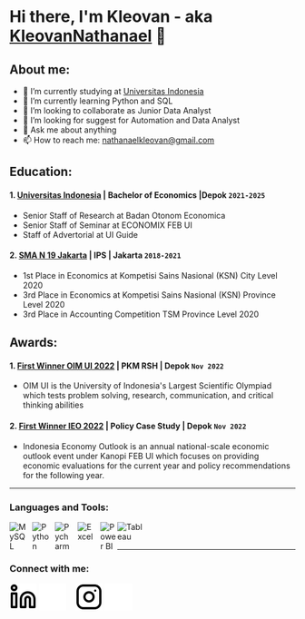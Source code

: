 # Hi there, I'm Kleovan - aka [KleovanNathanael](https://github.com/KleovanNathanael) 👋
## About me:
- 🔭 I’m currently studying at [Universitas Indonesia](https://www.ui.ac.id)
- 🌱 I’m currently learning Python and SQL
- 👯 I’m looking to collaborate as Junior Data Analyst
- 🤔 I’m looking for suggest for Automation and Data Analyst
- 💬 Ask me about anything
- 📫 How to reach me: nathanaelkleovan@gmail.com

## Education:

#### 1. [Universitas Indonesia](https://www.ui.ac.id) | Bachelor of Economics |Depok `2021-2025`
   - Senior Staff of Research at Badan Otonom Economica
   - Senior Staff of Seminar at ECONOMIX FEB UI
   - Staff of Advertorial at UI Guide
 #### 2. [SMA N 19 Jakarta](https://sman19jkt.sch.id) | IPS | Jakarta `2018-2021`
   - 1st Place in Economics at Kompetisi Sains Nasional (KSN) City Level 2020
   - 3rd Place in Economics at Kompetisi Sains Nasional (KSN) Province Level 2020
   - 3rd Place in Accounting Competition TSM Province Level 2020

## Awards:
#### 1. [First Winner OIM UI 2022](https://bem.ui.ac.id) | PKM RSH | Depok `Nov 2022`
   - OIM UI is the University of Indonesia's Largest Scientific Olympiad which tests problem solving, research, communication, and critical thinking abilities 
#### 2. [First Winner IEO 2022](https://ieo-febui.com/id) | Policy Case Study | Depok `Nov 2022`
   - Indonesia Economy Outlook is an annual national-scale economic outlook event under Kanopi FEB UI which focuses on providing economic evaluations for the current year and policy recommendations for the following year.
---

### Languages and Tools:

[<img align="left" alt="MySQL" width="30px" src="https://cdn.jsdelivr.net/gh/devicons/devicon/icons/mysql/mysql-original.svg" style="padding-right:10px;" />][webdev]
[<img align="left" alt="Python" width="30px" src="https://upload.wikimedia.org/wikipedia/commons/thumb/c/c3/Python-logo-notext.svg/110px-Python-logo-notext.svg.png?20100317150552" style="padding-right:10px;" />][webdev]
[<img align="left" alt="Pycharm" width="30px" src="https://upload.wikimedia.org/wikipedia/commons/thumb/1/1d/PyCharm_Icon.svg/220px-PyCharm_Icon.svg.png" style="padding-right:10px;" />][webdev]
[<img align="left" alt="Excel" width="30px" src="https://is2-ssl.mzstatic.com/image/thumb/Purple126/v4/a8/fd/5a/a8fd5a84-c6f1-355f-3b9f-6e86598efaa3/XCEL.png/1200x630bb.png" style="padding-right:10px;" />][webdev]
[<img align="left" alt="Power BI" width="30px" src="https://powerbi.microsoft.com/pictures/application-logos/svg/powerbi.svg" style="padding-right:0px;" />][webdev]
[<img align="left" alt="Tableau" width="50px" src="https://logos-world.net/wp-content/uploads/2021/10/Tableau-Symbol.png" style="padding-right:10px;" />][webdev]

<br />
<br />

---
### Connect with me:

[![website](./img/linkedin-light.svg)](https://www.linkedin.com/in/kleovannathanael#gh-light-mode-only)
[![website](./img/linkedin-dark.svg)](https://www.linkedin.com/in/kleovannathanael#gh-dark-mode-only)
&nbsp;&nbsp;
[![website](./img/instagram-light.svg)](https://www.instagram.com/kleovannathanael#gh-light-mode-only)
[![website](./img/instagram-dark.svg)](https://www.instagram.com/kleovannathanael#gh-dark-mode-only)



[webdev]: https://github.com/KleovanNathanael
